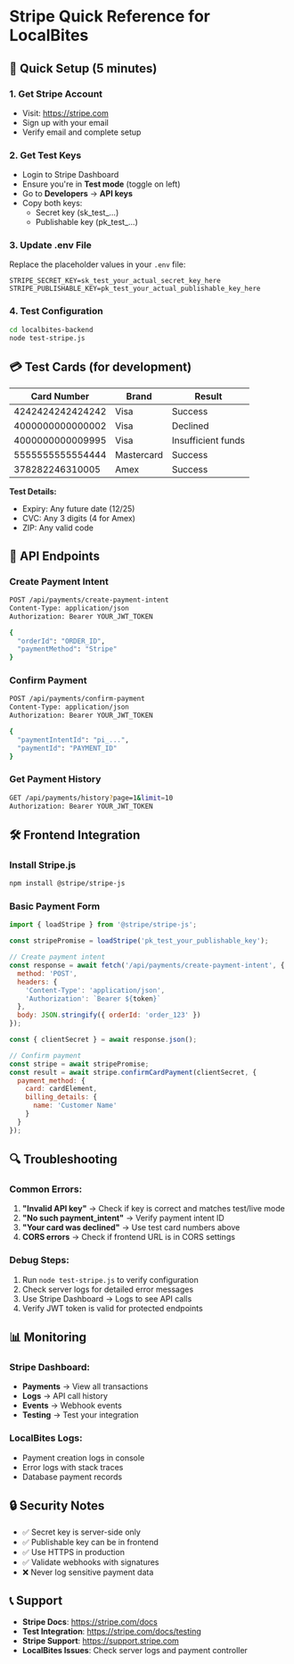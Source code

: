 # Stripe Quick Reference for LocalBites

## 🚀 Quick Setup (5 minutes)

### 1. Get Stripe Account
- Visit: https://stripe.com
- Sign up with your email
- Verify email and complete setup

### 2. Get Test Keys
- Login to Stripe Dashboard
- Ensure you're in **Test mode** (toggle on left)
- Go to **Developers** → **API keys**
- Copy both keys:
  - Secret key (sk_test_...)
  - Publishable key (pk_test_...)

### 3. Update .env File
Replace the placeholder values in your `.env` file:
```env
STRIPE_SECRET_KEY=sk_test_your_actual_secret_key_here
STRIPE_PUBLISHABLE_KEY=pk_test_your_actual_publishable_key_here
```

### 4. Test Configuration
```bash
cd localbites-backend
node test-stripe.js
```

## 💳 Test Cards (for development)

| Card Number | Brand | Result |
|-------------|-------|--------|
| 4242424242424242 | Visa | Success |
| 4000000000000002 | Visa | Declined |
| 4000000000009995 | Visa | Insufficient funds |
| 5555555555554444 | Mastercard | Success |
| 378282246310005 | Amex | Success |

**Test Details:**
- Expiry: Any future date (12/25)
- CVC: Any 3 digits (4 for Amex)
- ZIP: Any valid code

## 🔧 API Endpoints

### Create Payment Intent
```bash
POST /api/payments/create-payment-intent
Content-Type: application/json
Authorization: Bearer YOUR_JWT_TOKEN

{
  "orderId": "ORDER_ID",
  "paymentMethod": "Stripe"
}
```

### Confirm Payment
```bash
POST /api/payments/confirm-payment
Content-Type: application/json
Authorization: Bearer YOUR_JWT_TOKEN

{
  "paymentIntentId": "pi_...",
  "paymentId": "PAYMENT_ID"
}
```

### Get Payment History
```bash
GET /api/payments/history?page=1&limit=10
Authorization: Bearer YOUR_JWT_TOKEN
```

## 🛠️ Frontend Integration

### Install Stripe.js
```bash
npm install @stripe/stripe-js
```

### Basic Payment Form
```javascript
import { loadStripe } from '@stripe/stripe-js';

const stripePromise = loadStripe('pk_test_your_publishable_key');

// Create payment intent
const response = await fetch('/api/payments/create-payment-intent', {
  method: 'POST',
  headers: {
    'Content-Type': 'application/json',
    'Authorization': `Bearer ${token}`
  },
  body: JSON.stringify({ orderId: 'order_123' })
});

const { clientSecret } = await response.json();

// Confirm payment
const stripe = await stripePromise;
const result = await stripe.confirmCardPayment(clientSecret, {
  payment_method: {
    card: cardElement,
    billing_details: {
      name: 'Customer Name'
    }
  }
});
```

## 🔍 Troubleshooting

### Common Errors:
1. **"Invalid API key"** → Check if key is correct and matches test/live mode
2. **"No such payment_intent"** → Verify payment intent ID
3. **"Your card was declined"** → Use test card numbers above
4. **CORS errors** → Check if frontend URL is in CORS settings

### Debug Steps:
1. Run `node test-stripe.js` to verify configuration
2. Check server logs for detailed error messages
3. Use Stripe Dashboard → Logs to see API calls
4. Verify JWT token is valid for protected endpoints

## 📊 Monitoring

### Stripe Dashboard:
- **Payments** → View all transactions
- **Logs** → API call history
- **Events** → Webhook events
- **Testing** → Test your integration

### LocalBites Logs:
- Payment creation logs in console
- Error logs with stack traces
- Database payment records

## 🔒 Security Notes

- ✅ Secret key is server-side only
- ✅ Publishable key can be in frontend
- ✅ Use HTTPS in production
- ✅ Validate webhooks with signatures
- ❌ Never log sensitive payment data

## 📞 Support

- **Stripe Docs**: https://stripe.com/docs
- **Test Integration**: https://stripe.com/docs/testing
- **Stripe Support**: https://support.stripe.com
- **LocalBites Issues**: Check server logs and payment controller
